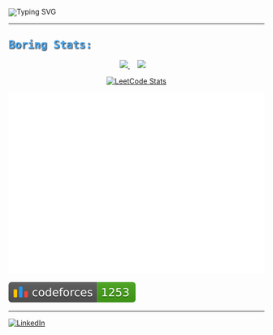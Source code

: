 <p align="left" style="line-height: 1; margin: 0; padding: 0;">
  <img src="https://readme-typing-svg.demolab.com?font=Fira+Code&weight=500&size=22&duration=2200&pause=1000&color=4AA9F1&width=800&lines=Hi%2C+I'm+Evan%2C+a+freshman+CS+student+at+UNC+Chapel+Hill!" alt="Typing SVG" />
</p>

---
<h2 style="color:#4AA9F1; font-family:Fira Code, monospace; font-weight:700; text-shadow: 1px 1px 2px #000000;">Boring Stats:</h2>

<p align="center">
  <a href="https://github.com/evanap003300" style="margin-right: 15px;">
    <img height="180em" src="https://github-readme-stats.vercel.app/api?username=evanap003300&show_icons=true&count_private=true&hide_border=true&theme=radical"/>
  </a>
  <a href="https://github.com/evanap003300" style="margin-right: 15px;">
    <img height="180em" src="https://github-readme-stats.vercel.app/api/top-langs/?username=evanap003300&layout=compact&langs_count=8&hide_border=true&theme=radical"/>
  </a>
</p>

<p align="center">
  <a href="https://leetcode.com/evanap0330">
    <img height="180em" src="https://leetcard.jacoblin.cool/evanap0330?theme=dark" alt="LeetCode Stats"/>
</p>

![](https://raw.githubusercontent.com/evanap003300/CF-Stats/main/output/light_card.svg#gh-dark-mode-only)

![](https://raw.githubusercontent.com/evanap003300/CF-Stats/main/output/max_rating.svg)

---

[![LinkedIn](https://img.shields.io/badge/LinkedIn-Evan%20Phillips-blue?logo=linkedin&style=for-the-badge)](https://www.linkedin.com/in/evan-phillips111)
